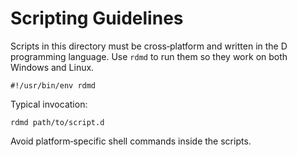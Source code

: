 # Scripting Guidelines

Scripts in this directory must be cross‑platform and written in the D programming language. Use `rdmd` to run them so they work on both Windows and Linux.

```
#!/usr/bin/env rdmd
```

Typical invocation:

```
rdmd path/to/script.d
```

Avoid platform‑specific shell commands inside the scripts.
